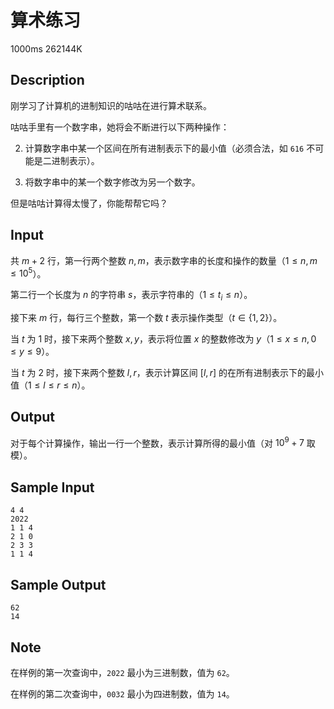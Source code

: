 # 算术练习

1000ms  262144K

## Description

刚学习了计算机的进制知识的咕咕在进行算术联系。

咕咕手里有一个数字串，她将会不断进行以下两种操作：

2. 计算数字串中某一个区间在所有进制表示下的最小值（必须合法，如 `616` 不可能是二进制表示）。

1. 将数字串中的某一个数字修改为另一个数字。

但是咕咕计算得太慢了，你能帮帮它吗？

## Input

共 $m + 2$ 行，第一行两个整数 $n, m$，表示数字串的长度和操作的数量（$1 \leq n, m \leq 10^5$）。

第二行一个长度为 $n$ 的字符串 $s$，表示字符串的（$1 \leq t_i \leq n$）。

接下来 $m$ 行，每行三个整数，第一个数 $t$ 表示操作类型（$t \in \{1, 2\}$）。

当 $t$ 为 $1$ 时，接下来两个整数 $x, y$，表示将位置 $x$ 的整数修改为 $y$（$1 \leq x \leq n, 0 \leq y \leq 9$）。

当 $t$ 为 $2$ 时，接下来两个整数 $l, r$，表示计算区间 $[l, r]$ 的在所有进制表示下的最小值（$1 \leq l \leq r \leq n$）。

## Output

对于每个计算操作，输出一行一个整数，表示计算所得的最小值（对 $10^9 + 7$ 取模）。

## Sample Input

```
4 4
2022
1 1 4
2 1 0
2 3 3
1 1 4
```

## Sample Output

```
62
14
```

## Note

在样例的第一次查询中，`2022` 最小为三进制数，值为 `62`。

在样例的第二次查询中，`0032` 最小为四进制数，值为 `14`。
